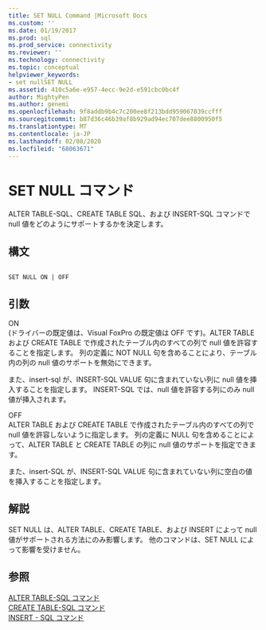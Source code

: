 ```yaml
---
title: SET NULL Command |Microsoft Docs
ms.custom: ''
ms.date: 01/19/2017
ms.prod: sql
ms.prod_service: connectivity
ms.reviewer: ''
ms.technology: connectivity
ms.topic: conceptual
helpviewer_keywords:
- set nullSET NULL
ms.assetid: 410c5a6e-e957-4ecc-9e2d-e591cbc0bc4f
author: MightyPen
ms.author: genemi
ms.openlocfilehash: 9f8addb9b4c7c200ee8f213bdd959067039ccfff
ms.sourcegitcommit: b87d36c46b39af8b929ad94ec707dee8800950f5
ms.translationtype: MT
ms.contentlocale: ja-JP
ms.lasthandoff: 02/08/2020
ms.locfileid: "68063671"
---
```

# <a name="set-null-command"></a>SET NULL コマンド
ALTER TABLE-SQL、CREATE TABLE SQL、および INSERT-SQL コマンドで null 値をどのようにサポートするかを決定します。  
  
## <a name="syntax"></a>構文  
  
```  
  
SET NULL ON | OFF  
```  
  
## <a name="arguments"></a>引数  
 ON  
 (ドライバーの既定値は、Visual FoxPro の既定値は OFF です)。ALTER TABLE および CREATE TABLE で作成されたテーブル内のすべての列で null 値を許容することを指定します。 列の定義に NOT NULL 句を含めることにより、テーブル内の列の null 値のサポートを無効にできます。  
  
 また、insert-sql が、INSERT-SQL VALUE 句に含まれていない列に null 値を挿入することを指定します。 INSERT-SQL では、null 値を許容する列にのみ null 値が挿入されます。  
  
 OFF  
 ALTER TABLE および CREATE TABLE で作成されたテーブル内のすべての列で null 値を許容しないように指定します。 列の定義に NULL 句を含めることによって、ALTER TABLE と CREATE TABLE の列に null 値のサポートを指定できます。  
  
 また、insert-SQL が、INSERT-SQL VALUE 句に含まれていない列に空白の値を挿入することを指定します。  
  
## <a name="remarks"></a>解説  
 SET NULL は、ALTER TABLE、CREATE TABLE、および INSERT によって null 値がサポートされる方法にのみ影響します。 他のコマンドは、SET NULL によって影響を受けません。  
  
## <a name="see-also"></a>参照  
 [ALTER TABLE-SQL コマンド](../../odbc/microsoft/alter-table-sql-command.md)   
 [CREATE TABLE-SQL コマンド](../../odbc/microsoft/create-table-sql-command.md)   
 [INSERT - SQL コマンド](../../odbc/microsoft/insert-sql-command.md)
